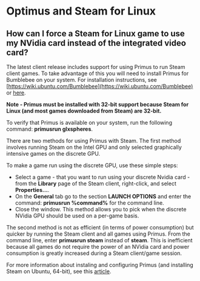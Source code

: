 # Optimus and Steam for Linux

## How can I force a Steam for Linux game to use my NVidia card instead of the integrated video card?
  
  
The latest client release includes support for using Primus to run Steam client games. To take advantage of this you will need to install Primus for Bumblebee on your system. For installation instructions, see [https://wiki.ubuntu.com/Bumblebee](https://wiki.ubuntu.com/Bumblebee) or [here](http://www.webupd8.org/2012/11/primus-better-performance-and-less.html).  
  
**Note - Primus must be installed with 32-bit support because Steam for Linux (and most games downloaded from Steam) are 32-bit.**  
  
To verify that Primus is available on your system, run the following command: **primusrun glxspheres**.  
  
There are two methods for using Primus with Steam. The first method involves running Steam on the Intel GPU and only selected graphically intensive games on the discrete GPU.  
  
To make a game run using the discrete GPU, use these simple steps:  

* Select a game - that you want to run using your discrete Nvidia card - from the **Library** page of the Steam client, right-click, and select **Properties...**.
* On the **General** tab go to the section **LAUNCH OPTIONS** and enter the command: **primusrun %command%** for the command line.
* Close the window. This method allows you to pick when the discrete NVidia GPU should be used on a per-game basis.

  
The second method is not as efficient (in terms of power consumption) but quicker by running the Steam client and all games using Primus. From the command line, enter **primusrun steam** instead of **steam**. This is inefficient because all games do not require the power of an NVidia card and power consumption is greatly increased during a Steam client/game session.  
  
For more information about instaling and configuring Primus (and installing Steam on Ubuntu, 64-bit), see this [article](http://cjenkins.wordpress.com/2013/01/01/steam-for-linux-on-optimus-enabled-computer-running-ubuntu-12-04-64bits).  
  
